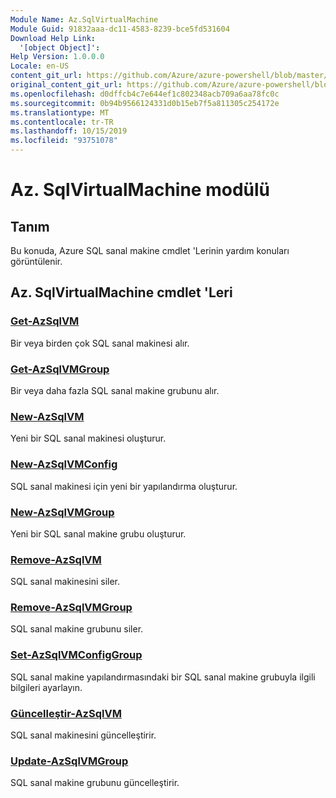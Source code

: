```yaml
---
Module Name: Az.SqlVirtualMachine
Module Guid: 91832aaa-dc11-4583-8239-bce5fd531604
Download Help Link:
  '[object Object]': 
Help Version: 1.0.0.0
Locale: en-US
content_git_url: https://github.com/Azure/azure-powershell/blob/master/src/SqlVirtualMachine/SqlVirtualMachine/help/Az.SqlVirtualMachine.md
original_content_git_url: https://github.com/Azure/azure-powershell/blob/master/src/SqlVirtualMachine/SqlVirtualMachine/help/Az.SqlVirtualMachine.md
ms.openlocfilehash: d0dffcb4c7e644ef1c802348acb709a6aa78fc0c
ms.sourcegitcommit: 0b94b9566124331d0b15eb7f5a811305c254172e
ms.translationtype: MT
ms.contentlocale: tr-TR
ms.lasthandoff: 10/15/2019
ms.locfileid: "93751078"
---
```

# Az. SqlVirtualMachine modülü
## Tanım
Bu konuda, Azure SQL sanal makine cmdlet 'Lerinin yardım konuları görüntülenir.

## Az. SqlVirtualMachine cmdlet 'Leri
### [Get-AzSqlVM](Get-AzSqlVM.md)
Bir veya birden çok SQL sanal makinesi alır.

### [Get-AzSqlVMGroup](Get-AzSqlVMGroup.md)
Bir veya daha fazla SQL sanal makine grubunu alır.

### [New-AzSqlVM](New-AzSqlVM.md)
Yeni bir SQL sanal makinesi oluşturur.

### [New-AzSqlVMConfig](New-AzSqlVMConfig.md)
SQL sanal makinesi için yeni bir yapılandırma oluşturur.

### [New-AzSqlVMGroup](New-AzSqlVMGroup.md)
Yeni bir SQL sanal makine grubu oluşturur.

### [Remove-AzSqlVM](Remove-AzSqlVM.md)
SQL sanal makinesini siler.

### [Remove-AzSqlVMGroup](Remove-AzSqlVMGroup.md)
SQL sanal makine grubunu siler.

### [Set-AzSqlVMConfigGroup](Set-AzSqlVMConfigGroup.md)
SQL sanal makine yapılandırmasındaki bir SQL sanal makine grubuyla ilgili bilgileri ayarlayın.

### [Güncelleştir-AzSqlVM](Update-AzSqlVM.md)
SQL sanal makinesini güncelleştirir.

### [Update-AzSqlVMGroup](Update-AzSqlVMGroup.md)
SQL sanal makine grubunu güncelleştirir.

